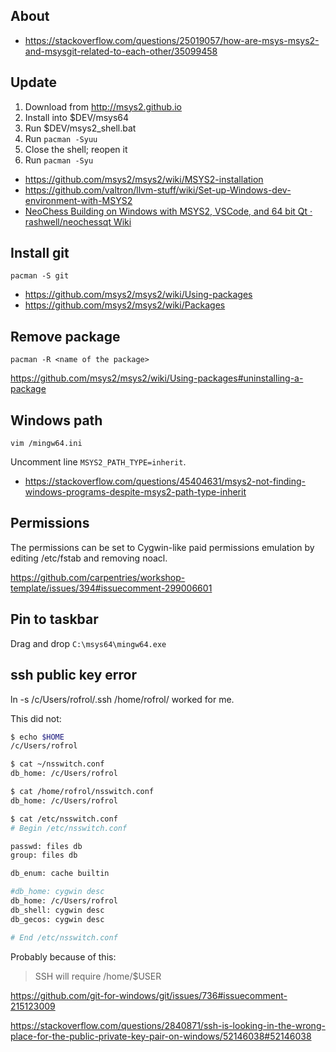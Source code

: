 ## About

- https://stackoverflow.com/questions/25019057/how-are-msys-msys2-and-msysgit-related-to-each-other/35099458

## Update

1. Download from http://msys2.github.io
2. Install into $DEV/msys64
3. Run $DEV/msys2_shell.bat
4. Run `pacman -Syuu`
5. Close the shell; reopen it
6. Run `pacman -Syu`

- https://github.com/msys2/msys2/wiki/MSYS2-installation
- https://github.com/valtron/llvm-stuff/wiki/Set-up-Windows-dev-environment-with-MSYS2
- [NeoChess Building on Windows with MSYS2, VSCode, and 64 bit Qt · rashwell/neochessqt Wiki](https://github.com/rashwell/neochessqt/wiki/NeoChess-Building-on-Windows-with-MSYS2,-VSCode,-and-64-bit-Qt)


## Install git

`pacman -S git`

- https://github.com/msys2/msys2/wiki/Using-packages
- https://github.com/msys2/msys2/wiki/Packages

## Remove package

`pacman -R <name of the package>`

https://github.com/msys2/msys2/wiki/Using-packages#uninstalling-a-package

## Windows path

`vim /mingw64.ini`

Uncomment line `MSYS2_PATH_TYPE=inherit`.

- https://stackoverflow.com/questions/45404631/msys2-not-finding-windows-programs-despite-msys2-path-type-inherit

## Permissions

The permissions can be set to Cygwin-like paid permissions emulation by editing /etc/fstab and removing noacl.

https://github.com/carpentries/workshop-template/issues/394#issuecomment-299006601

## Pin to taskbar

Drag and drop `C:\msys64\mingw64.exe`


## ssh public key error


ln -s /c/Users/rofrol/.ssh /home/rofrol/ worked for me.

This did not:

```bash
$ echo $HOME
/c/Users/rofrol

$ cat ~/nsswitch.conf
db_home: /c/Users/rofrol

$ cat /home/rofrol/nsswitch.conf
db_home: /c/Users/rofrol

$ cat /etc/nsswitch.conf
# Begin /etc/nsswitch.conf

passwd: files db
group: files db

db_enum: cache builtin

#db_home: cygwin desc
db_home: /c/Users/rofrol
db_shell: cygwin desc
db_gecos: cygwin desc

# End /etc/nsswitch.conf
```

Probably because of this:

>SSH will require /home/$USER

https://github.com/git-for-windows/git/issues/736#issuecomment-215123009


https://stackoverflow.com/questions/2840871/ssh-is-looking-in-the-wrong-place-for-the-public-private-key-pair-on-windows/52146038#52146038
